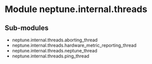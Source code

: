 Module neptune.internal.threads
===============================

Sub-modules
-----------
* neptune.internal.threads.aborting_thread
* neptune.internal.threads.hardware_metric_reporting_thread
* neptune.internal.threads.neptune_thread
* neptune.internal.threads.ping_thread